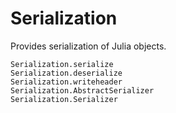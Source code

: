 # Serialization

Provides serialization of Julia objects.

```@docs
Serialization.serialize
Serialization.deserialize
Serialization.writeheader
Serialization.AbstractSerializer
Serialization.Serializer
```
